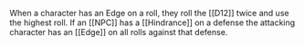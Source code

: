 When a character has an Edge on a roll, they roll the [[D12]] twice and use the highest roll. If an [[NPC]] has a [[Hindrance]] on a defense the attacking character has an [[Edge]] on all rolls against that defense.